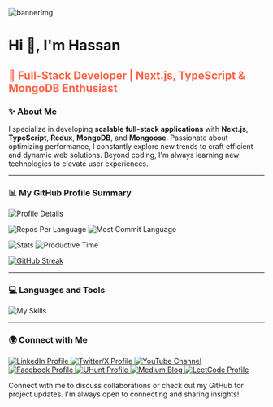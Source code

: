 ![bannerImg](https://github.com/user-attachments/assets/4c03f9a2-f1eb-484f-b123-2a11b7348477)

<h1>Hi 👋, I'm Hassan</h1>
<h2 style="color: #FF6347">🚀 Full-Stack Developer | Next.js, TypeScript & MongoDB Enthusiast</h2>

<h3>✨ About Me</h3>
<p>
    I specialize in developing <strong>scalable full-stack applications</strong> with <strong>Next.js</strong>, <strong>TypeScript</strong>, <strong>Redux</strong>, <strong>MongoDB</strong>, and <strong>Mongoose</strong>. Passionate about optimizing performance, I constantly explore new trends to craft efficient and dynamic web solutions. Beyond coding, I'm always learning new technologies to elevate user experiences.
</p>

---

<h3>📊 My GitHub Profile Summary</h3>
<p>
    <img src="https://github-profile-summary-cards.vercel.app/api/cards/profile-details?username=devalienbrain&theme=2077" alt="Profile Details" />
</p>
<p>
    <img src="https://github-profile-summary-cards.vercel.app/api/cards/repos-per-language?username=devalienbrain&theme=2077" alt="Repos Per Language" />
    <img src="http://github-profile-summary-cards.vercel.app/api/cards/most-commit-language?username=devalienbrain&theme=2077" alt="Most Commit Language" />
</p>
<p>
    <img src="http://github-profile-summary-cards.vercel.app/api/cards/stats?username=devalienbrain&theme=2077" alt="Stats" />
    <img src="http://github-profile-summary-cards.vercel.app/api/cards/productive-time?username=devalienbrain&theme=2077" alt="Productive Time" />
</p>

[![GitHub Streak](https://streak-stats.demolab.com/?user=devalienbrain&cache=0)](https://git.io/streak-stats)


---

<h3>💻 Languages and Tools</h3>
<p>
    <img src="https://skillicons.dev/icons?i=nextjs,typescript,mongodb,redux,nodejs,express,react,tailwind,vercel&theme=dark" alt="My Skills" />
</p>

---

<h3>🌍 Connect with Me</h3>
<p>
    <a href="https://bd.linkedin.com/in/md-sabbir-hassan-murad?trk=profile-badge" target="_blank">
        <img src="https://img.shields.io/badge/LinkedIn-0077B5?style=for-the-badge&logo=linkedin&logoColor=white" alt="LinkedIn Profile">
    </a>
    <a href="https://x.com/Hassan006930481" target="_blank">
        <img src="https://img.shields.io/badge/X-1DA1F2?style=for-the-badge&logo=x&logoColor=white" alt="Twitter/X Profile">
    </a>
    <a href="https://www.youtube.com/@devAlienBrain" target="_blank">
        <img src="https://img.shields.io/badge/YouTube-FF0000?style=for-the-badge&logo=youtube&logoColor=white" alt="YouTube Channel">
    </a>
    <a href="https://www.facebook.com/md.sabbirhassanmurad" target="_blank">
        <img src="https://img.shields.io/badge/Facebook-1877F2?style=for-the-badge&logo=facebook&logoColor=white" alt="Facebook Profile">
    </a>
    <a href="https://uhunt.onlinejudge.org/id/14940" target="_blank">
        <img src="https://img.shields.io/badge/UHunt-FFD700?style=for-the-badge" alt="UHunt Profile">
    </a>
    <a href="https://medium.com/@hassansabbir0321" target="_blank">
        <img src="https://img.shields.io/badge/Medium-00AB6C?style=for-the-badge&logo=medium&logoColor=white" alt="Medium Blog">
    </a>
    <a href="https://leetcode.com/u/devalienbrain/" target="_blank">
        <img src="https://img.shields.io/badge/LeetCode-FFA116?style=for-the-badge&logo=leetcode&logoColor=white" alt="LeetCode Profile">
    </a>
</p>
<p>
    Connect with me to discuss collaborations or check out my GitHub for project updates. I'm always open to connecting and sharing insights!
</p>
